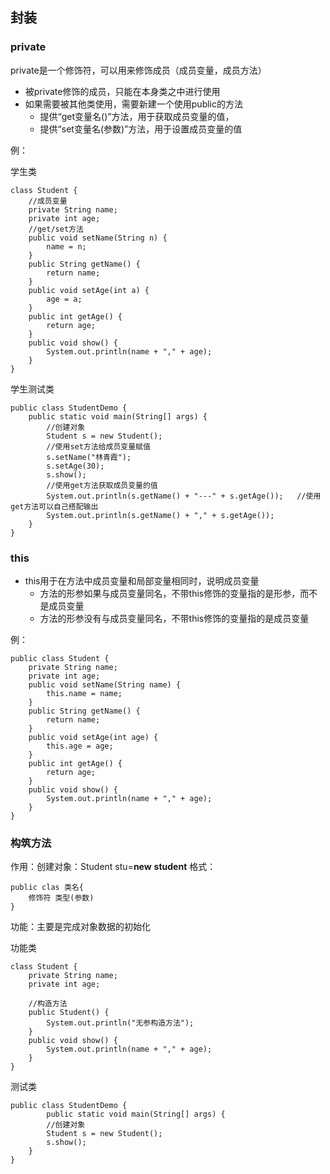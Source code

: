 ## 封装

### private

private是一个修饰符，可以用来修饰成员（成员变量，成员方法）

* 被private修饰的成员，只能在本身类之中进行使用
* 如果需要被其他类使用，需要新建一个使用public的方法
    * 提供“get变量名()”方法，用于获取成员变量的值，
    * 提供“set变量名(参数)”方法，用于设置成员变量的值

例：

学生类

    class Student {
        //成员变量
        private String name;
        private int age;
        //get/set方法
        public void setName(String n) {
            name = n;
        }
        public String getName() {
            return name;
        }
        public void setAge(int a) {
            age = a;
        }
        public int getAge() {
            return age;
        }
        public void show() {
            System.out.println(name + "," + age);
        }
    }
    
学生测试类
    
    public class StudentDemo {
        public static void main(String[] args) {
            //创建对象
            Student s = new Student();
            //使用set方法给成员变量赋值
            s.setName("林青霞");
            s.setAge(30);
            s.show();
            //使用get方法获取成员变量的值
            System.out.println(s.getName() + "---" + s.getAge());   //使用get方法可以自己搭配输出
            System.out.println(s.getName() + "," + s.getAge());   
        }
    }

### this

* this用于在方法中成员变量和局部变量相同时，说明成员变量
  * 方法的形参如果与成员变量同名，不带this修饰的变量指的是形参，而不是成员变量
  * 方法的形参没有与成员变量同名，不带this修饰的变量指的是成员变量

例：

    public class Student {
        private String name;
        private int age;
        public void setName(String name) {
            this.name = name;
        }
        public String getName() {
            return name;
        }
        public void setAge(int age) {
            this.age = age;
        }
        public int getAge() {
            return age;
        }
        public void show() {
            System.out.println(name + "," + age);
        }
    }


### 构筑方法

作用：创建对象：Student stu=**new** **student**
格式：

    public clas 类名{
        修饰符 类型(参数)
    }

功能：主要是完成对象数据的初始化

功能类

    class Student {
        private String name;
        private int age;

        //构造方法
        public Student() {
            System.out.println("无参构造方法");
        }
        public void show() {
            System.out.println(name + "," + age);
        }
    }
测试类

    public class StudentDemo {
            public static void main(String[] args) {
            //创建对象
            Student s = new Student();
            s.show();
        }
    }